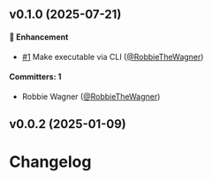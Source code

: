 
## v0.1.0 (2025-07-21)

#### :rocket: Enhancement
* [#1](https://github.com/RobbieTheWagner/pnpm-license-checker/pull/1) Make executable via CLI ([@RobbieTheWagner](https://github.com/RobbieTheWagner))

#### Committers: 1
- Robbie Wagner ([@RobbieTheWagner](https://github.com/RobbieTheWagner))

## v0.0.2 (2025-01-09)

# Changelog
